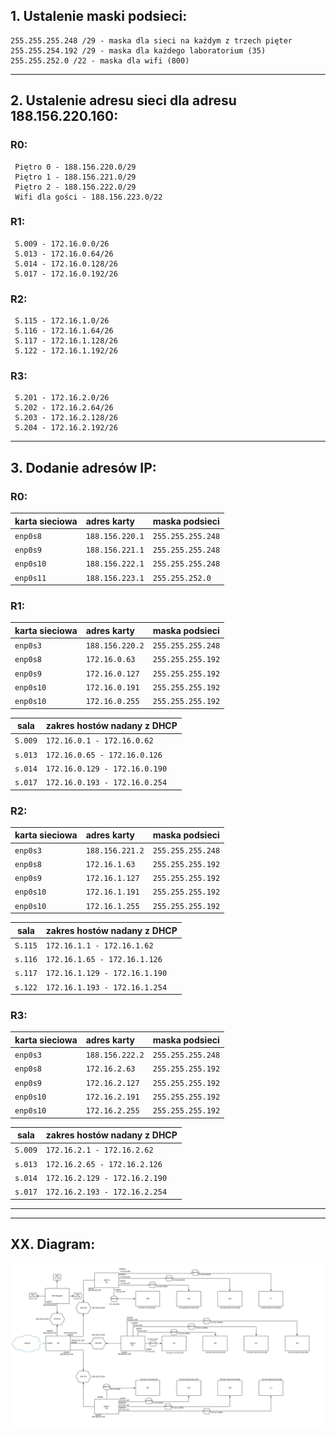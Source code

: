  ## 1. Ustalenie maski podsieci: 
    255.255.255.248 /29 - maska dla sieci na każdym z trzech pięter 
    255.255.254.192 /29 - maska dla każdego laboratorium (35)
    255.255.252.0 /22 - maska dla wifi (800)
 ----------------------------------------------------------
 ## 2. Ustalenie adresu sieci dla adresu 188.156.220.160:
 
 ### R0:
     Piętro 0 - 188.156.220.0/29
     Piętro 1 - 188.156.221.0/29
     Piętro 2 - 188.156.222.0/29
     Wifi dla gości - 188.156.223.0/22 
 ### R1: 
     S.009 - 172.16.0.0/26
     S.013 - 172.16.0.64/26
     S.014 - 172.16.0.128/26
     S.017 - 172.16.0.192/26
  ### R2: 
     S.115 - 172.16.1.0/26
     S.116 - 172.16.1.64/26
     S.117 - 172.16.1.128/26
     S.122 - 172.16.1.192/26
   ### R3: 
     S.201 - 172.16.2.0/26
     S.202 - 172.16.2.64/26
     S.203 - 172.16.2.128/26
     S.204 - 172.16.2.192/26
  ----------------------------------------------------------
  ## 3. Dodanie adresów IP:
  
  ### R0:
  
| karta sieciowa | adres karty | maska podsieci |
| --------- |:-------------| :---------------|
| ``enp0s8`` | ``188.156.220.1`` | ``255.255.255.248`` |
| ``enp0s9`` | ``188.156.221.1`` | ``255.255.255.248`` |
| ``enp0s10`` | ``188.156.222.1`` | ``255.255.255.248`` |
| ``enp0s11`` | ``188.156.223.1`` | ``255.255.252.0`` |

      
  ### R1:
  
| karta sieciowa | adres karty | maska podsieci |
| --------- |:-------------| :---------------|
| ``enp0s3`` | ``188.156.220.2`` | ``255.255.255.248`` |
| ``enp0s8`` | ``172.16.0.63`` | ``255.255.255.192`` |
| ``enp0s9`` | ``172.16.0.127`` | ``255.255.255.192`` |
| ``enp0s10`` | ``172.16.0.191`` | ``255.255.255.192`` |
| ``enp0s10`` | ``172.16.0.255`` | ``255.255.255.192`` |
   
| sala | zakres hostów nadany z DHCP| 
| --------- |:-------------| 
| ``S.009`` | ``172.16.0.1 - 172.16.0.62`` | 
| ``s.013`` | ``172.16.0.65 - 172.16.0.126`` |
| ``s.014`` | ``172.16.0.129 - 172.16.0.190`` | 
| ``s.017`` | ``172.16.0.193 - 172.16.0.254`` | 
    
   ### R2:
   
| karta sieciowa | adres karty | maska podsieci |
| --------- |:-------------| :---------------|
| ``enp0s3`` | ``188.156.221.2`` | ``255.255.255.248`` |
| ``enp0s8`` | ``172.16.1.63`` | ``255.255.255.192`` |
| ``enp0s9`` | ``172.16.1.127`` | ``255.255.255.192`` |
| ``enp0s10`` | ``172.16.1.191`` | ``255.255.255.192`` |
| ``enp0s10`` | ``172.16.1.255`` | ``255.255.255.192`` |

| sala | zakres hostów nadany z DHCP| 
| --------- |:-------------| 
| ``S.115`` | ``172.16.1.1 - 172.16.1.62`` | 
| ``s.116`` | ``172.16.1.65 - 172.16.1.126`` |
| ``s.117`` | ``172.16.1.129 - 172.16.1.190`` | 
| ``s.122`` | ``172.16.1.193 - 172.16.1.254`` | 

   ### R3:
   
| karta sieciowa | adres karty | maska podsieci |
| --------- |:-------------| :---------------|
| ``enp0s3`` | ``188.156.222.2`` | ``255.255.255.248`` |
| ``enp0s8`` | ``172.16.2.63`` | ``255.255.255.192`` |
| ``enp0s9`` | ``172.16.2.127`` | ``255.255.255.192`` |
| ``enp0s10`` | ``172.16.2.191`` | ``255.255.255.192`` |
| ``enp0s10`` | ``172.16.2.255`` | ``255.255.255.192`` |

| sala | zakres hostów nadany z DHCP| 
| --------- |:-------------| 
| ``S.009`` | ``172.16.2.1 - 172.16.2.62`` | 
| ``s.013`` | ``172.16.2.65 - 172.16.2.126`` |
| ``s.014`` | ``172.16.2.129 - 172.16.2.190`` | 
| ``s.017`` | ``172.16.2.193 - 172.16.2.254`` | 
      
 
 
----------------------------------------------------------


----------------------------------------------------------
## XX. Diagram:
![diag](zadanie2_diag.png)

